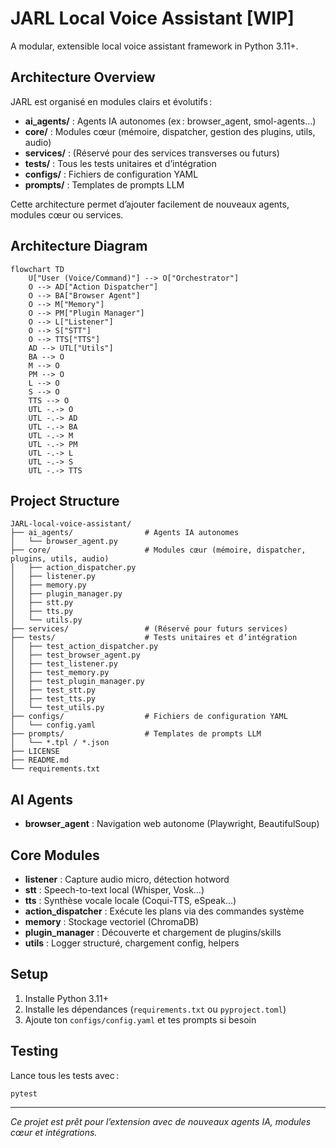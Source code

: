 # JARL Local Voice Assistant [WIP]

A modular, extensible local voice assistant framework in Python 3.11+.

## Architecture Overview

JARL est organisé en modules clairs et évolutifs :

- **ai_agents/** : Agents IA autonomes (ex : browser_agent, smol-agents…)
- **core/** : Modules cœur (mémoire, dispatcher, gestion des plugins, utils, audio)
- **services/** : (Réservé pour des services transverses ou futurs)
- **tests/** : Tous les tests unitaires et d’intégration
- **configs/** : Fichiers de configuration YAML
- **prompts/** : Templates de prompts LLM

Cette architecture permet d’ajouter facilement de nouveaux agents, modules cœur ou services.

## Architecture Diagram

```mermaid
flowchart TD
    U["User (Voice/Command)"] --> O["Orchestrator"]
    O --> AD["Action Dispatcher"]
    O --> BA["Browser Agent"]
    O --> M["Memory"]
    O --> PM["Plugin Manager"]
    O --> L["Listener"]
    O --> S["STT"]
    O --> TTS["TTS"]
    AD --> UTL["Utils"]
    BA --> O
    M --> O
    PM --> O
    L --> O
    S --> O
    TTS --> O
    UTL -.-> O
    UTL -.-> AD
    UTL -.-> BA
    UTL -.-> M
    UTL -.-> PM
    UTL -.-> L
    UTL -.-> S
    UTL -.-> TTS
```

## Project Structure

```
JARL-local-voice-assistant/
├── ai_agents/                # Agents IA autonomes
│   └── browser_agent.py
├── core/                     # Modules cœur (mémoire, dispatcher, plugins, utils, audio)
│   ├── action_dispatcher.py
│   ├── listener.py
│   ├── memory.py
│   ├── plugin_manager.py
│   ├── stt.py
│   ├── tts.py
│   └── utils.py
├── services/                 # (Réservé pour futurs services)
├── tests/                    # Tests unitaires et d’intégration
│   ├── test_action_dispatcher.py
│   ├── test_browser_agent.py
│   ├── test_listener.py
│   ├── test_memory.py
│   ├── test_plugin_manager.py
│   ├── test_stt.py
│   ├── test_tts.py
│   └── test_utils.py
├── configs/                  # Fichiers de configuration YAML
│   └── config.yaml
├── prompts/                  # Templates de prompts LLM
│   └── *.tpl / *.json
├── LICENSE
├── README.md
└── requirements.txt
```

## AI Agents
- **browser_agent** : Navigation web autonome (Playwright, BeautifulSoup)

## Core Modules
- **listener** : Capture audio micro, détection hotword
- **stt** : Speech-to-text local (Whisper, Vosk…)
- **tts** : Synthèse vocale locale (Coqui-TTS, eSpeak…)
- **action_dispatcher** : Exécute les plans via des commandes système
- **memory** : Stockage vectoriel (ChromaDB)
- **plugin_manager** : Découverte et chargement de plugins/skills
- **utils** : Logger structuré, chargement config, helpers

## Setup
1. Installe Python 3.11+
2. Installe les dépendances (`requirements.txt` ou `pyproject.toml`)
3. Ajoute ton `configs/config.yaml` et tes prompts si besoin

## Testing
Lance tous les tests avec :
```
pytest
```

---

*Ce projet est prêt pour l’extension avec de nouveaux agents IA, modules cœur et intégrations.*